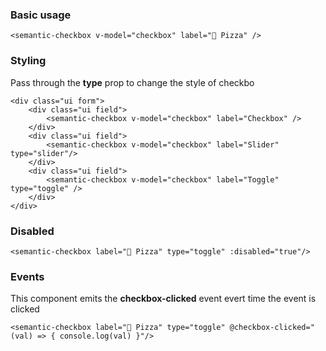 ### Basic usage

    <semantic-checkbox v-model="checkbox" label="🍕 Pizza" />

### Styling
Pass through the **type** prop to change the style of checkbo

    <div class="ui form">
        <div class="ui field">
            <semantic-checkbox v-model="checkbox" label="Checkbox" />
        </div>
        <div class="ui field">
            <semantic-checkbox v-model="checkbox" label="Slider" type="slider"/>
        </div>
        <div class="ui field">
            <semantic-checkbox v-model="checkbox" label="Toggle" type="toggle" />
        </div>
    </div>

### Disabled

    <semantic-checkbox label="🍕 Pizza" type="toggle" :disabled="true"/>

### Events
This component emits the **checkbox-clicked** event evert time the event is clicked

    <semantic-checkbox label="🍕 Pizza" type="toggle" @checkbox-clicked="(val) => { console.log(val) }"/>